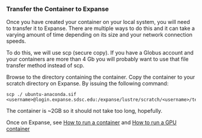 ### Transfer the Container to Expanse

Once you have created your container on your local system, you will need
to transfer it to Expanse. There are multiple ways to do this and it can
take a varying amount of time depending on its size and your network
connection speeds.

To do this, we will use scp (secure copy). If you have a Globus account
and your containers are more than 4 Gb you will probably want to use
that file transfer method instead of scp.

Browse to the directory containing the container. Copy the container to
your scratch directory on Expanse. By issuing the following command:

    scp ./ ubuntu-anaconda.sif <username>@login.expanse.sdsc.edu:/expanse/lustre/scratch/<username>/temp_project/

The container is ~2GB so it should not take too long, hopefully.

Once on Expanse, see [How to run a container](runcontainer.html) and [How to run a GPU container](rungpucontainer.html)
